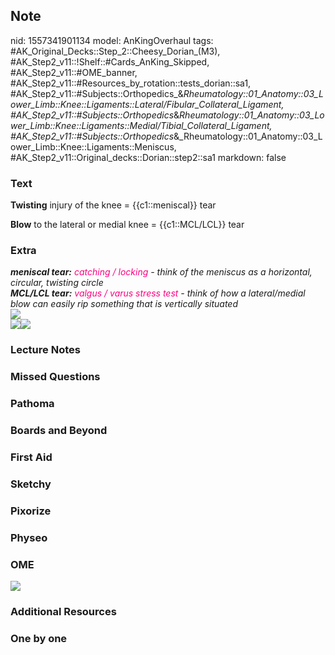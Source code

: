 ## Note
nid: 1557341901134
model: AnKingOverhaul
tags: #AK_Original_Decks::Step_2::Cheesy_Dorian_(M3), #AK_Step2_v11::!Shelf::#Cards_AnKing_Skipped, #AK_Step2_v11::#OME_banner, #AK_Step2_v11::#Resources_by_rotation::tests_dorian::sa1, #AK_Step2_v11::#Subjects::Orthopedics_&_Rheumatology::01_Anatomy::03_Lower_Limb::Knee::Ligaments::Lateral/Fibular_Collateral_Ligament, #AK_Step2_v11::#Subjects::Orthopedics_&_Rheumatology::01_Anatomy::03_Lower_Limb::Knee::Ligaments::Medial/Tibial_Collateral_Ligament, #AK_Step2_v11::#Subjects::Orthopedics_&_Rheumatology::01_Anatomy::03_Lower_Limb::Knee::Ligaments::Meniscus, #AK_Step2_v11::Original_decks::Dorian::step2::sa1
markdown: false

### Text
<b>Twisting</b> injury of the knee = {{c1::meniscal}} tear
<div>
  <b>Blow</b> to the lateral or medial knee = {{c1::MCL/LCL}} tear
</div>

### Extra
<div>
  <div>
    <div>
      <i><b>meniscal tear:</b> <font color="#FC0280">catching /
      locking</font> - think of the meniscus as a horizontal,
      circular, twisting circle</i>
    </div>
    <div>
      <i><b>MCL/LCL tear:</b> <font color="#FC0280">valgus / varus
      stress test</font> - think of how a lateral/medial blow can
      easily rip something that is vertically situated</i>
    </div>
    <div>
      <i><img src="meniscal%20tear.png"></i>
    </div>
  </div>
  <div>
    <i><img src="valgus%20laxity.png"><img src=
    "afp20120201p247-f1.jpg"></i>
  </div>
</div>

### Lecture Notes


### Missed Questions


### Pathoma


### Boards and Beyond


### First Aid


### Sketchy


### Pixorize


### Physeo


### OME
<div class="ome-widget">
  <a href="https://onlinemeded.org?ref=anki"><img src=
  "_OME_AnkiFlashcards_General_4.png"></a>
</div>

### Additional Resources


### One by one

